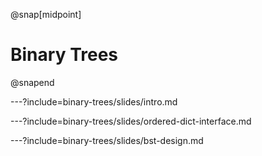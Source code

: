@snap[midpoint]
# Binary Trees
@snapend

---?include=binary-trees/slides/intro.md

---?include=binary-trees/slides/ordered-dict-interface.md

---?include=binary-trees/slides/bst-design.md
